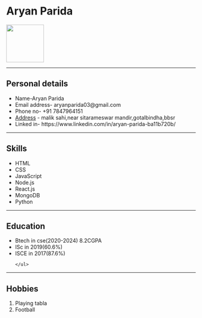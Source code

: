 <!DOCTYPE html>
<html lang="en">
<head>
    <link
     rel="stylesheet" 
     href="style.css"
    >
    <link rel="preconnect" href="https://fonts.googleapis.com">
    <link rel="preconnect" href="https://fonts.gstatic.com" crossorigin>
    <link href="https://fonts.googleapis.com/css2?family=Lumanosimo&display=swap" rel="stylesheet">
    <link rel="preconnect" href="https://fonts.googleapis.com">
    <link rel="preconnect" href="https://fonts.gstatic.com" crossorigin>
    <link href="https://fonts.googleapis.com/css2?family=Lumanosimo&family=Pangolin&display=swap" rel="stylesheet">
    <meta charset="UTF-8">
    <meta name="viewport" content="width=device-width, initial-scale=1.0">
    <title>My Resume</title>
</head>
<body>
   <div >
        <h1 class="ar">Aryan Parida </h1>
        <img src="./images/IMG-20230316-WA0009.jpg" height="100" width="100"/>
        
   </div>
    <hr />
   <div>
    <h2 class="ar">Personal details</h2>
    <ul class="br">
        <li>Name-Aryan Parida</li>
        <li>Email address- aryanparida03@gmail.com</li> 
        <li>Phone no- +91 7847964151</li>
        <li>
            <a href="https://www.google.com/maps/d/u/0/edit?mid=1T-H8hSkkidfIyeld7ykBsIJDxLFSTgc&ll=0.8623122200373956%2C0&z=2">Address</a>
            - malik sahi,near sitarameswar mandir,gotalbindha,bbsr
        </li>
        <li>Linked in- https://www.linkedin.com/in/aryan-parida-ba11b720b/</li>
    </ul>
   </div> 
    <hr />
   <div>
    <h2 class="ar">Skills</h2>
       <ul class="br">
        <li>HTML</li>
        <li>CSS</li>
        <li>JavaScript</li>
        <li>Node.js</li>
        <li>React.js</li>
        <li>MongoDB</li>
        <li>Python</li>
       </ul>
   </div> 
    <hr />
   <div>
    <h2 class="ar">Education</h2>
    <ul class="br">
        <li>Btech in cse(2020-2024) 8.2CGPA</li>
        <li>ISc in 2019(60.6%)</li>
        <li>ISCE in 2017(87.6%)</li>

    </ul>
   </div> 
    <hr />
   <div>
     <h2 class="ar">Hobbies</h2>
    <ol class="br">
        <li>Playing tabla</li>
        <li>Football</li>
    </ol>
   </div>
</body>
</html>
